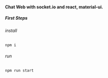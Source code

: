 #### Chat Web with socket.io and react, material-ui.

##### First Steps

###### install 
```
npm i
```

###### run
```
npm run start
``` 
